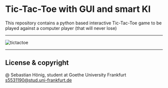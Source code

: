 # Tic-Tac-Toe with GUI and smart KI

This repository contains a python based interactive Tic-Tac-Toe game to be played against a computer player (that will never lose)

---

![tictactoe](https://user-images.githubusercontent.com/90109108/133911461-75468323-97f5-465b-a3d2-bcb8b78c0ffe.gif)


---

## License & copyright

@ Sebastian Hönig, student at Goethe University Frankfurt
s5531190@stud.uni-frankfurt.de
